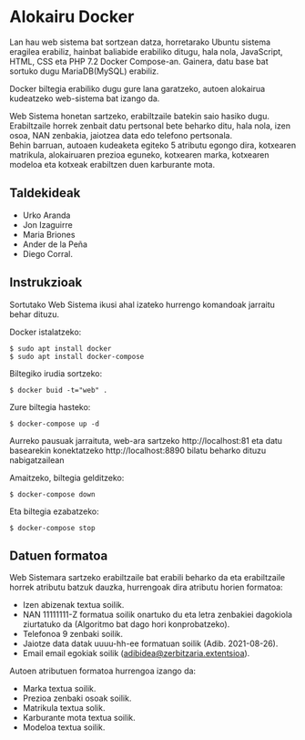 # Alokairu Docker
Lan hau web sistema bat sortzean datza, horretarako Ubuntu sistema eragilea erabiliz, hainbat baliabide erabiliko ditugu, hala nola, JavaScript, HTML, CSS eta PHP 7.2 Docker Compose-an. Gainera, datu base bat sortuko dugu MariaDB(MySQL) erabiliz.  

Docker biltegia erabiliko dugu gure lana garatzeko, autoen alokairua kudeatzeko web-sistema bat izango da. 

Web Sistema honetan sartzeko, erabiltzaile batekin saio hasiko dugu. Erabiltzaile horrek zenbait datu pertsonal bete beharko ditu, hala nola, izen osoa, NAN zenbakia, jaiotzea data edo telefono pertsonala.  
Behin barruan, autoaen kudeaketa egiteko 5 atributu egongo dira, kotxearen matrikula, alokairuaren prezioa eguneko, kotxearen marka, kotxearen modeloa eta kotxeak erabiltzen duen karburante mota.  

## Taldekideak
-  Urko Aranda
-  Jon Izaguirre
-  Maria Briones
-  Ander de la Peña
-  Diego Corral.  

## Instrukzioak
Sortutako Web Sistema ikusi ahal izateko hurrengo komandoak jarraitu behar dituzu.

Docker istalatzeko:
```
$ sudo apt install docker
$ sudo apt install docker-compose
```

Biltegiko irudia sortzeko:
```
$ docker buid -t="web" .
```

Zure biltegia hasteko:
```
$ docker-compose up -d
```

Aurreko pausuak jarraituta, web-ara sartzeko http://localhost:81 eta datu basearekin konektatzeko http://localhost:8890 bilatu beharko dituzu nabigatzailean

Amaitzeko, biltegia gelditzeko:
```
$ docker-compose down
```

Eta biltegia ezabatzeko:
```
$ docker-compose stop
```

## Datuen formatoa

Web Sistemara sartzeko erabiltzaile bat erabili beharko da eta erabiltzaile horrek atributu batzuk dauzka, hurrengoak dira atributu horien formatoa:
-  Izen abizenak textua soilik.
-  NAN 11111111-Z formatua soilik onartuko du eta letra zenbakiei dagokiola ziurtatuko da (Algoritmo bat dago hori konprobatzeko).
-  Telefonoa 9 zenbaki soilik.
-  Jaiotze data datak uuuu-hh-ee formatuan soilik (Adib. 2021-08-26).
-  Email email egokiak soilik (adibidea@zerbitzaria.extentsioa).

Autoen atributuen formatoa hurrengoa izango da:
-  Marka textua soilik.
-  Prezioa zenbaki osoak soilik.
-  Matrikula textua solik.
-  Karburante mota textua soilik.
-  Modeloa textua soilik.
